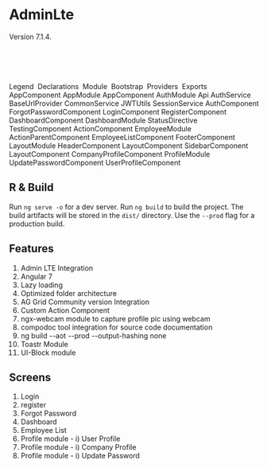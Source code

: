 # AdminLte

Version 7.1.4.

<!-- Title: dependencies Pages: 1 -->
<svg width="3327pt" height="363pt"
 viewBox="0.00 0.00 3327.00 363.00" xmlns="http://www.w3.org/2000/svg" xmlns:xlink="http://www.w3.org/1999/xlink">
<g id="graph0" class="graph" transform="scale(1 1) rotate(0) translate(4 359)">
<title>dependencies</title>
<polygon fill="#ffffff" stroke="transparent" points="-4,4 -4,-359 3323,-359 3323,4 -4,4"/>
<text text-anchor="start" x="1638.5091" y="-42.4" font-family="sans-serif" font-weight="bold" font-size="14.00" fill="#000000">Legend</text>
<polygon fill="#ffffb3" stroke="transparent" points="1425.5,-10 1425.5,-30 1445.5,-30 1445.5,-10 1425.5,-10"/>
<text text-anchor="start" x="1449.129" y="-15.4" font-family="sans-serif" font-size="14.00" fill="#000000"> &#160;Declarations</text>
<polygon fill="#8dd3c7" stroke="transparent" points="1538.5,-10 1538.5,-30 1558.5,-30 1558.5,-10 1538.5,-10"/>
<text text-anchor="start" x="1562.2251" y="-15.4" font-family="sans-serif" font-size="14.00" fill="#000000"> &#160;Module</text>
<polygon fill="#80b1d3" stroke="transparent" points="1624.5,-10 1624.5,-30 1644.5,-30 1644.5,-10 1624.5,-10"/>
<text text-anchor="start" x="1648.2812" y="-15.4" font-family="sans-serif" font-size="14.00" fill="#000000"> &#160;Bootstrap</text>
<polygon fill="#fdb462" stroke="transparent" points="1721.5,-10 1721.5,-30 1741.5,-30 1741.5,-10 1721.5,-10"/>
<text text-anchor="start" x="1745.1732" y="-15.4" font-family="sans-serif" font-size="14.00" fill="#000000"> &#160;Providers</text>
<polygon fill="#fb8072" stroke="transparent" points="1817.5,-10 1817.5,-30 1837.5,-30 1837.5,-10 1817.5,-10"/>
<text text-anchor="start" x="1841.2258" y="-15.4" font-family="sans-serif" font-size="14.00" fill="#000000"> &#160;Exports</text>
<g id="clust1" class="cluster">
<title>cluster_AppModule</title>
<polygon fill="none" stroke="#000000" stroke-dasharray="1,5" points="8,-146 8,-347 1084,-347 1084,-146 8,-146"/>
</g>
<g id="clust2" class="cluster">
<title>cluster_AppModule_declarations</title>
<polygon fill="none" stroke="#000000" points="954,-154 954,-206 1076,-206 1076,-154 954,-154"/>
</g>
<g id="clust4" class="cluster">
<title>cluster_AppModule_imports</title>
<polygon fill="none" stroke="#000000" points="842,-154 842,-206 946,-206 946,-154 842,-154"/>
</g>
<g id="clust6" class="cluster">
<title>cluster_AppModule_bootstrap</title>
<polygon fill="none" stroke="#000000" points="556,-287 556,-339 680,-339 680,-287 556,-287"/>
</g>
<g id="clust7" class="cluster">
<title>cluster_AppModule_providers</title>
<polygon fill="none" stroke="#000000" points="16,-154 16,-206 834,-206 834,-154 16,-154"/>
</g>
<g id="clust8" class="cluster">
<title>cluster_AuthModule</title>
<polygon fill="none" stroke="#000000" stroke-dasharray="1,5" points="594,-70 594,-138 1205,-138 1205,-70 594,-70"/>
</g>
<g id="clust9" class="cluster">
<title>cluster_AuthModule_declarations</title>
<polygon fill="none" stroke="#000000" points="602,-78 602,-130 1197,-130 1197,-78 602,-78"/>
</g>
<g id="clust18" class="cluster">
<title>cluster_DashboardModule</title>
<polygon fill="none" stroke="#000000" stroke-dasharray="1,5" points="1213,-70 1213,-206 1649,-206 1649,-70 1213,-70"/>
</g>
<g id="clust19" class="cluster">
<title>cluster_DashboardModule_declarations</title>
<polygon fill="none" stroke="#000000" points="1221,-78 1221,-130 1641,-130 1641,-78 1221,-78"/>
</g>
<g id="clust27" class="cluster">
<title>cluster_EmployeeModule</title>
<polygon fill="none" stroke="#000000" stroke-dasharray="1,5" points="1657,-70 1657,-206 2160,-206 2160,-70 1657,-70"/>
</g>
<g id="clust28" class="cluster">
<title>cluster_EmployeeModule_declarations</title>
<polygon fill="none" stroke="#000000" points="1665,-78 1665,-130 2152,-130 2152,-78 1665,-78"/>
</g>
<g id="clust36" class="cluster">
<title>cluster_LayoutModule</title>
<polygon fill="none" stroke="#000000" stroke-dasharray="1,5" points="2168,-70 2168,-279 2739,-279 2739,-70 2168,-70"/>
</g>
<g id="clust37" class="cluster">
<title>cluster_LayoutModule_declarations</title>
<polygon fill="none" stroke="#000000" points="2176,-78 2176,-130 2731,-130 2731,-78 2176,-78"/>
</g>
<g id="clust44" class="cluster">
<title>cluster_LayoutModule_bootstrap</title>
<polygon fill="none" stroke="#000000" points="2386,-219 2386,-271 2526,-271 2526,-219 2386,-219"/>
</g>
<g id="clust46" class="cluster">
<title>cluster_ProfileModule</title>
<polygon fill="none" stroke="#000000" stroke-dasharray="1,5" points="2747,-70 2747,-206 3311,-206 3311,-70 2747,-70"/>
</g>
<g id="clust47" class="cluster">
<title>cluster_ProfileModule_declarations</title>
<polygon fill="none" stroke="#000000" points="2755,-78 2755,-130 3303,-130 3303,-78 2755,-78"/>
</g>
<!-- AppComponent -->
<g id="node1" class="node">
<title>AppComponent</title>
<polygon fill="#ffffb3" stroke="#000000" points="1067.9399,-198 962.0601,-198 962.0601,-162 1067.9399,-162 1067.9399,-198"/>
<text text-anchor="middle" x="1015" y="-175.8" font-family="Times,serif" font-size="14.00" fill="#000000">AppComponent</text>
</g>
<!-- AppModule -->
<g id="node2" class="node">
<title>AppModule</title>
<polygon fill="#8dd3c7" stroke="#000000" points="659.6571,-263 656.6571,-267 635.6571,-267 632.6571,-263 576.3429,-263 576.3429,-227 659.6571,-227 659.6571,-263"/>
<text text-anchor="middle" x="618" y="-240.8" font-family="Times,serif" font-size="14.00" fill="#000000">AppModule</text>
</g>
<!-- AppComponent&#45;&gt;AppModule -->
<g id="edge1" class="edge">
<title>AppComponent&#45;&gt;AppModule</title>
<path fill="none" stroke="#000000" d="M1015,-198.2921C1015,-220.2057 1015,-254 1015,-254 1015,-254 669.7356,-254 669.7356,-254"/>
<polygon fill="#000000" stroke="#000000" points="669.7356,-250.5001 659.7356,-254 669.7356,-257.5001 669.7356,-250.5001"/>
</g>
<!-- AppComponent  -->
<g id="node4" class="node">
<title>AppComponent </title>
<polygon fill="#80b1d3" stroke="#000000" points="672.439,-331 563.561,-331 563.561,-295 672.439,-295 672.439,-331"/>
<text text-anchor="middle" x="618" y="-308.8" font-family="Times,serif" font-size="14.00" fill="#000000">AppComponent </text>
</g>
<!-- AppModule&#45;&gt;AppComponent  -->
<g id="edge3" class="edge">
<title>AppModule&#45;&gt;AppComponent </title>
<path fill="none" stroke="#000000" stroke-dasharray="1,5" d="M618,-263.2228C618,-263.2228 618,-284.7269 618,-284.7269"/>
<polygon fill="#000000" stroke="#000000" points="614.5001,-284.7269 618,-294.7269 621.5001,-284.727 614.5001,-284.7269"/>
</g>
<!-- AuthModule -->
<g id="node3" class="node">
<title>AuthModule</title>
<polygon fill="#8dd3c7" stroke="#000000" points="937.5482,-198 934.5482,-202 913.5482,-202 910.5482,-198 850.4518,-198 850.4518,-162 937.5482,-162 937.5482,-198"/>
<text text-anchor="middle" x="894" y="-175.8" font-family="Times,serif" font-size="14.00" fill="#000000">AuthModule</text>
</g>
<!-- AuthModule&#45;&gt;AppModule -->
<g id="edge2" class="edge">
<title>AuthModule&#45;&gt;AppModule</title>
<path fill="none" stroke="#000000" d="M894,-198.1061C894,-217.3391 894,-245 894,-245 894,-245 669.9185,-245 669.9185,-245"/>
<polygon fill="#000000" stroke="#000000" points="669.9185,-241.5001 659.9185,-245 669.9184,-248.5001 669.9185,-241.5001"/>
</g>
<!-- Api -->
<g id="node5" class="node">
<title>Api</title>
<ellipse fill="#fdb462" stroke="#000000" cx="799" cy="-180" rx="27" ry="18"/>
<text text-anchor="middle" x="799" y="-175.8" font-family="Times,serif" font-size="14.00" fill="#000000">Api</text>
</g>
<!-- Api&#45;&gt;AppModule -->
<g id="edge4" class="edge">
<title>Api&#45;&gt;AppModule</title>
<path fill="none" stroke="#000000" d="M799,-198.027C799,-214.3976 799,-236 799,-236 799,-236 669.98,-236 669.98,-236"/>
<polygon fill="#000000" stroke="#000000" points="669.98,-232.5001 659.98,-236 669.9799,-239.5001 669.98,-232.5001"/>
</g>
<!-- AuthService -->
<g id="node6" class="node">
<title>AuthService</title>
<ellipse fill="#fdb462" stroke="#000000" cx="695" cy="-180" rx="59.1083" ry="18"/>
<text text-anchor="middle" x="695" y="-175.8" font-family="Times,serif" font-size="14.00" fill="#000000">AuthService</text>
</g>
<!-- AuthService&#45;&gt;AppModule -->
<g id="edge5" class="edge">
<title>AuthService&#45;&gt;AppModule</title>
<path fill="none" stroke="#000000" d="M647.7622,-191.0264C647.7622,-191.0264 647.7622,-216.7791 647.7622,-216.7791"/>
<polygon fill="#000000" stroke="#000000" points="644.2623,-216.779 647.7622,-226.7791 651.2623,-216.7791 644.2623,-216.779"/>
</g>
<!-- BaseUrlProvider -->
<g id="node7" class="node">
<title>BaseUrlProvider</title>
<ellipse fill="#fdb462" stroke="#000000" cx="542" cy="-180" rx="75.8586" ry="18"/>
<text text-anchor="middle" x="542" y="-175.8" font-family="Times,serif" font-size="14.00" fill="#000000">BaseUrlProvider</text>
</g>
<!-- BaseUrlProvider&#45;&gt;AppModule -->
<g id="edge6" class="edge">
<title>BaseUrlProvider&#45;&gt;AppModule</title>
<path fill="none" stroke="#000000" d="M597.0505,-192.5327C597.0505,-192.5327 597.0505,-216.8507 597.0505,-216.8507"/>
<polygon fill="#000000" stroke="#000000" points="593.5506,-216.8506 597.0505,-226.8507 600.5506,-216.8507 593.5506,-216.8506"/>
</g>
<!-- CommonService -->
<g id="node8" class="node">
<title>CommonService</title>
<ellipse fill="#fdb462" stroke="#000000" cx="372" cy="-180" rx="75.8836" ry="18"/>
<text text-anchor="middle" x="372" y="-175.8" font-family="Times,serif" font-size="14.00" fill="#000000">CommonService</text>
</g>
<!-- CommonService&#45;&gt;AppModule -->
<g id="edge7" class="edge">
<title>CommonService&#45;&gt;AppModule</title>
<path fill="none" stroke="#000000" d="M372,-198.027C372,-214.3976 372,-236 372,-236 372,-236 566.2695,-236 566.2695,-236"/>
<polygon fill="#000000" stroke="#000000" points="566.2695,-239.5001 576.2695,-236 566.2694,-232.5001 566.2695,-239.5001"/>
</g>
<!-- JWTUtils -->
<g id="node9" class="node">
<title>JWTUtils</title>
<ellipse fill="#fdb462" stroke="#000000" cx="229" cy="-180" rx="48.6694" ry="18"/>
<text text-anchor="middle" x="229" y="-175.8" font-family="Times,serif" font-size="14.00" fill="#000000">JWTUtils</text>
</g>
<!-- JWTUtils&#45;&gt;AppModule -->
<g id="edge8" class="edge">
<title>JWTUtils&#45;&gt;AppModule</title>
<path fill="none" stroke="#000000" d="M229,-198.1061C229,-217.3391 229,-245 229,-245 229,-245 566.0006,-245 566.0006,-245"/>
<polygon fill="#000000" stroke="#000000" points="566.0006,-248.5001 576.0006,-245 566.0006,-241.5001 566.0006,-248.5001"/>
</g>
<!-- SessionService -->
<g id="node10" class="node">
<title>SessionService</title>
<ellipse fill="#fdb462" stroke="#000000" cx="93" cy="-180" rx="69.4974" ry="18"/>
<text text-anchor="middle" x="93" y="-175.8" font-family="Times,serif" font-size="14.00" fill="#000000">SessionService</text>
</g>
<!-- SessionService&#45;&gt;AppModule -->
<g id="edge9" class="edge">
<title>SessionService&#45;&gt;AppModule</title>
<path fill="none" stroke="#000000" d="M93,-198.2921C93,-220.2057 93,-254 93,-254 93,-254 565.9245,-254 565.9245,-254"/>
<polygon fill="#000000" stroke="#000000" points="565.9245,-257.5001 575.9245,-254 565.9245,-250.5001 565.9245,-257.5001"/>
</g>
<!-- AuthComponent -->
<g id="node11" class="node">
<title>AuthComponent</title>
<polygon fill="#ffffb3" stroke="#000000" points="1188.8301,-122 1079.1699,-122 1079.1699,-86 1188.8301,-86 1188.8301,-122"/>
<text text-anchor="middle" x="1134" y="-99.8" font-family="Times,serif" font-size="14.00" fill="#000000">AuthComponent</text>
</g>
<!-- AuthComponent&#45;&gt;AuthModule -->
<g id="edge10" class="edge">
<title>AuthComponent&#45;&gt;AuthModule</title>
<path fill="none" stroke="#000000" d="M1134,-122.2434C1134,-129.4297 1134,-136 1134,-136 1134,-136 921.4624,-136 921.4624,-136 921.4624,-136 921.4624,-151.8495 921.4624,-151.8495"/>
<polygon fill="#000000" stroke="#000000" points="917.9625,-151.8494 921.4624,-161.8495 924.9625,-151.8495 917.9625,-151.8494"/>
</g>
<!-- ForgotPasswordComponent -->
<g id="node12" class="node">
<title>ForgotPasswordComponent</title>
<polygon fill="#ffffb3" stroke="#000000" points="1061.3201,-122 888.6799,-122 888.6799,-86 1061.3201,-86 1061.3201,-122"/>
<text text-anchor="middle" x="975" y="-99.8" font-family="Times,serif" font-size="14.00" fill="#000000">ForgotPasswordComponent</text>
</g>
<!-- ForgotPasswordComponent&#45;&gt;AuthModule -->
<g id="edge11" class="edge">
<title>ForgotPasswordComponent&#45;&gt;AuthModule</title>
<path fill="none" stroke="#000000" d="M905.1512,-122.0109C905.1512,-122.0109 905.1512,-151.855 905.1512,-151.855"/>
<polygon fill="#000000" stroke="#000000" points="901.6513,-151.8549 905.1512,-161.855 908.6513,-151.855 901.6513,-151.8549"/>
</g>
<!-- LoginComponent -->
<g id="node13" class="node">
<title>LoginComponent</title>
<polygon fill="#ffffb3" stroke="#000000" points="870.2758,-122 755.7242,-122 755.7242,-86 870.2758,-86 870.2758,-122"/>
<text text-anchor="middle" x="813" y="-99.8" font-family="Times,serif" font-size="14.00" fill="#000000">LoginComponent</text>
</g>
<!-- LoginComponent&#45;&gt;AuthModule -->
<g id="edge12" class="edge">
<title>LoginComponent&#45;&gt;AuthModule</title>
<path fill="none" stroke="#000000" d="M863.6674,-122.0109C863.6674,-122.0109 863.6674,-151.855 863.6674,-151.855"/>
<polygon fill="#000000" stroke="#000000" points="860.1675,-151.8549 863.6674,-161.855 867.1675,-151.855 860.1675,-151.8549"/>
</g>
<!-- RegisterComponent -->
<g id="node14" class="node">
<title>RegisterComponent</title>
<polygon fill="#ffffb3" stroke="#000000" points="737.9846,-122 610.0154,-122 610.0154,-86 737.9846,-86 737.9846,-122"/>
<text text-anchor="middle" x="674" y="-99.8" font-family="Times,serif" font-size="14.00" fill="#000000">RegisterComponent</text>
</g>
<!-- RegisterComponent&#45;&gt;AuthModule -->
<g id="edge13" class="edge">
<title>RegisterComponent&#45;&gt;AuthModule</title>
<path fill="none" stroke="#000000" d="M686.8442,-122.0439C686.8442,-134.5633 686.8442,-149 686.8442,-149 686.8442,-149 856.9469,-149 856.9469,-149 856.9469,-149 856.9469,-151.9672 856.9469,-151.9672"/>
<polygon fill="#000000" stroke="#000000" points="853.447,-151.9671 856.9469,-161.9672 860.447,-151.9672 853.447,-151.9671"/>
</g>
<!-- DashboardComponent -->
<g id="node15" class="node">
<title>DashboardComponent</title>
<polygon fill="#ffffb3" stroke="#000000" points="1632.9734,-122 1491.0266,-122 1491.0266,-86 1632.9734,-86 1632.9734,-122"/>
<text text-anchor="middle" x="1562" y="-99.8" font-family="Times,serif" font-size="14.00" fill="#000000">DashboardComponent</text>
</g>
<!-- DashboardModule -->
<g id="node18" class="node">
<title>DashboardModule</title>
<polygon fill="#8dd3c7" stroke="#000000" points="1482.191,-198 1479.191,-202 1458.191,-202 1455.191,-198 1361.809,-198 1361.809,-162 1482.191,-162 1482.191,-198"/>
<text text-anchor="middle" x="1422" y="-175.8" font-family="Times,serif" font-size="14.00" fill="#000000">DashboardModule</text>
</g>
<!-- DashboardComponent&#45;&gt;DashboardModule -->
<g id="edge14" class="edge">
<title>DashboardComponent&#45;&gt;DashboardModule</title>
<path fill="none" stroke="#000000" d="M1490.8079,-104C1482.8976,-104 1477.6242,-104 1477.6242,-104 1477.6242,-104 1477.6242,-151.9891 1477.6242,-151.9891"/>
<polygon fill="#000000" stroke="#000000" points="1474.1242,-151.989 1477.6242,-161.9891 1481.1242,-151.9891 1474.1242,-151.989"/>
</g>
<!-- StatusDirective -->
<g id="node16" class="node">
<title>StatusDirective</title>
<polygon fill="#ffffb3" stroke="#000000" points="1473.3063,-122 1370.6937,-122 1370.6937,-86 1473.3063,-86 1473.3063,-122"/>
<text text-anchor="middle" x="1422" y="-99.8" font-family="Times,serif" font-size="14.00" fill="#000000">StatusDirective</text>
</g>
<!-- StatusDirective&#45;&gt;DashboardModule -->
<g id="edge15" class="edge">
<title>StatusDirective&#45;&gt;DashboardModule</title>
<path fill="none" stroke="#000000" d="M1422,-122.0109C1422,-122.0109 1422,-151.855 1422,-151.855"/>
<polygon fill="#000000" stroke="#000000" points="1418.5001,-151.8549 1422,-161.855 1425.5001,-151.855 1418.5001,-151.8549"/>
</g>
<!-- TestingComponent -->
<g id="node17" class="node">
<title>TestingComponent</title>
<polygon fill="#ffffb3" stroke="#000000" points="1352.8258,-122 1229.1742,-122 1229.1742,-86 1352.8258,-86 1352.8258,-122"/>
<text text-anchor="middle" x="1291" y="-99.8" font-family="Times,serif" font-size="14.00" fill="#000000">TestingComponent</text>
</g>
<!-- TestingComponent&#45;&gt;DashboardModule -->
<g id="edge16" class="edge">
<title>TestingComponent&#45;&gt;DashboardModule</title>
<path fill="none" stroke="#000000" d="M1352.9002,-104C1360.9,-104 1366.3758,-104 1366.3758,-104 1366.3758,-104 1366.3758,-151.9891 1366.3758,-151.9891"/>
<polygon fill="#000000" stroke="#000000" points="1362.8759,-151.989 1366.3758,-161.9891 1369.8759,-151.9891 1362.8759,-151.989"/>
</g>
<!-- ActionComponent -->
<g id="node19" class="node">
<title>ActionComponent</title>
<polygon fill="#ffffb3" stroke="#000000" points="2143.9356,-122 2024.0644,-122 2024.0644,-86 2143.9356,-86 2143.9356,-122"/>
<text text-anchor="middle" x="2084" y="-99.8" font-family="Times,serif" font-size="14.00" fill="#000000">ActionComponent</text>
</g>
<!-- EmployeeModule -->
<g id="node22" class="node">
<title>EmployeeModule</title>
<polygon fill="#8dd3c7" stroke="#000000" points="1987.3132,-198 1984.3132,-202 1963.3132,-202 1960.3132,-198 1870.6868,-198 1870.6868,-162 1987.3132,-162 1987.3132,-198"/>
<text text-anchor="middle" x="1929" y="-175.8" font-family="Times,serif" font-size="14.00" fill="#000000">EmployeeModule</text>
</g>
<!-- ActionComponent&#45;&gt;EmployeeModule -->
<g id="edge17" class="edge">
<title>ActionComponent&#45;&gt;EmployeeModule</title>
<path fill="none" stroke="#000000" d="M2084,-122.1985C2084,-146.3563 2084,-186 2084,-186 2084,-186 1997.1573,-186 1997.1573,-186"/>
<polygon fill="#000000" stroke="#000000" points="1997.1573,-182.5001 1987.1573,-186 1997.1572,-189.5001 1997.1573,-182.5001"/>
</g>
<!-- ActionParentComponent -->
<g id="node20" class="node">
<title>ActionParentComponent</title>
<polygon fill="#ffffb3" stroke="#000000" points="2006.6979,-122 1851.3021,-122 1851.3021,-86 2006.6979,-86 2006.6979,-122"/>
<text text-anchor="middle" x="1929" y="-99.8" font-family="Times,serif" font-size="14.00" fill="#000000">ActionParentComponent</text>
</g>
<!-- ActionParentComponent&#45;&gt;EmployeeModule -->
<g id="edge18" class="edge">
<title>ActionParentComponent&#45;&gt;EmployeeModule</title>
<path fill="none" stroke="#000000" d="M1929,-122.0109C1929,-122.0109 1929,-151.855 1929,-151.855"/>
<polygon fill="#000000" stroke="#000000" points="1925.5001,-151.8549 1929,-161.855 1932.5001,-151.855 1925.5001,-151.8549"/>
</g>
<!-- EmployeeListComponent -->
<g id="node21" class="node">
<title>EmployeeListComponent</title>
<polygon fill="#ffffb3" stroke="#000000" points="1832.8738,-122 1673.1262,-122 1673.1262,-86 1832.8738,-86 1832.8738,-122"/>
<text text-anchor="middle" x="1753" y="-99.8" font-family="Times,serif" font-size="14.00" fill="#000000">EmployeeListComponent</text>
</g>
<!-- EmployeeListComponent&#45;&gt;EmployeeModule -->
<g id="edge19" class="edge">
<title>EmployeeListComponent&#45;&gt;EmployeeModule</title>
<path fill="none" stroke="#000000" d="M1753,-122.0109C1753,-144.4852 1753,-180 1753,-180 1753,-180 1860.3945,-180 1860.3945,-180"/>
<polygon fill="#000000" stroke="#000000" points="1860.3946,-183.5001 1870.3945,-180 1860.3945,-176.5001 1860.3946,-183.5001"/>
</g>
<!-- FooterComponent -->
<g id="node23" class="node">
<title>FooterComponent</title>
<polygon fill="#ffffb3" stroke="#000000" points="2722.8809,-122 2605.1191,-122 2605.1191,-86 2722.8809,-86 2722.8809,-122"/>
<text text-anchor="middle" x="2664" y="-99.8" font-family="Times,serif" font-size="14.00" fill="#000000">FooterComponent</text>
</g>
<!-- LayoutModule -->
<g id="node27" class="node">
<title>LayoutModule</title>
<polygon fill="#8dd3c7" stroke="#000000" points="2505.7078,-198 2502.7078,-202 2481.7078,-202 2478.7078,-198 2406.2922,-198 2406.2922,-162 2505.7078,-162 2505.7078,-198"/>
<text text-anchor="middle" x="2456" y="-175.8" font-family="Times,serif" font-size="14.00" fill="#000000">LayoutModule</text>
</g>
<!-- FooterComponent&#45;&gt;LayoutModule -->
<g id="edge20" class="edge">
<title>FooterComponent&#45;&gt;LayoutModule</title>
<path fill="none" stroke="#000000" d="M2664,-122.0267C2664,-142.7672 2664,-174 2664,-174 2664,-174 2515.8212,-174 2515.8212,-174"/>
<polygon fill="#000000" stroke="#000000" points="2515.8212,-170.5001 2505.8212,-174 2515.8211,-177.5001 2515.8212,-170.5001"/>
</g>
<!-- HeaderComponent -->
<g id="node24" class="node">
<title>HeaderComponent</title>
<polygon fill="#ffffb3" stroke="#000000" points="2586.7437,-122 2465.2563,-122 2465.2563,-86 2586.7437,-86 2586.7437,-122"/>
<text text-anchor="middle" x="2526" y="-99.8" font-family="Times,serif" font-size="14.00" fill="#000000">HeaderComponent</text>
</g>
<!-- HeaderComponent&#45;&gt;LayoutModule -->
<g id="edge21" class="edge">
<title>HeaderComponent&#45;&gt;LayoutModule</title>
<path fill="none" stroke="#000000" d="M2485.366,-122.0109C2485.366,-122.0109 2485.366,-151.855 2485.366,-151.855"/>
<polygon fill="#000000" stroke="#000000" points="2481.8661,-151.8549 2485.366,-161.855 2488.8661,-151.855 2481.8661,-151.8549"/>
</g>
<!-- LayoutComponent -->
<g id="node25" class="node">
<title>LayoutComponent</title>
<polygon fill="#ffffb3" stroke="#000000" points="2447.4902,-122 2326.5098,-122 2326.5098,-86 2447.4902,-86 2447.4902,-122"/>
<text text-anchor="middle" x="2387" y="-99.8" font-family="Times,serif" font-size="14.00" fill="#000000">LayoutComponent</text>
</g>
<!-- LayoutComponent&#45;&gt;LayoutModule -->
<g id="edge22" class="edge">
<title>LayoutComponent&#45;&gt;LayoutModule</title>
<path fill="none" stroke="#000000" d="M2426.9457,-122.0109C2426.9457,-122.0109 2426.9457,-151.855 2426.9457,-151.855"/>
<polygon fill="#000000" stroke="#000000" points="2423.4457,-151.8549 2426.9457,-161.855 2430.4457,-151.855 2423.4457,-151.8549"/>
</g>
<!-- SidebarComponent -->
<g id="node26" class="node">
<title>SidebarComponent</title>
<polygon fill="#ffffb3" stroke="#000000" points="2308.0954,-122 2183.9046,-122 2183.9046,-86 2308.0954,-86 2308.0954,-122"/>
<text text-anchor="middle" x="2246" y="-99.8" font-family="Times,serif" font-size="14.00" fill="#000000">SidebarComponent</text>
</g>
<!-- SidebarComponent&#45;&gt;LayoutModule -->
<g id="edge23" class="edge">
<title>SidebarComponent&#45;&gt;LayoutModule</title>
<path fill="none" stroke="#000000" d="M2246,-122.0267C2246,-142.7672 2246,-174 2246,-174 2246,-174 2396.2329,-174 2396.2329,-174"/>
<polygon fill="#000000" stroke="#000000" points="2396.233,-177.5001 2406.2329,-174 2396.2329,-170.5001 2396.233,-177.5001"/>
</g>
<!-- LayoutComponent  -->
<g id="node28" class="node">
<title>LayoutComponent </title>
<polygon fill="#80b1d3" stroke="#000000" points="2518.4912,-263 2393.5088,-263 2393.5088,-227 2518.4912,-227 2518.4912,-263"/>
<text text-anchor="middle" x="2456" y="-240.8" font-family="Times,serif" font-size="14.00" fill="#000000">LayoutComponent </text>
</g>
<!-- LayoutModule&#45;&gt;LayoutComponent  -->
<g id="edge24" class="edge">
<title>LayoutModule&#45;&gt;LayoutComponent </title>
<path fill="none" stroke="#000000" stroke-dasharray="1,5" d="M2456,-198.1061C2456,-198.1061 2456,-216.991 2456,-216.991"/>
<polygon fill="#000000" stroke="#000000" points="2452.5001,-216.9909 2456,-226.991 2459.5001,-216.991 2452.5001,-216.9909"/>
</g>
<!-- CompanyProfileComponent -->
<g id="node29" class="node">
<title>CompanyProfileComponent</title>
<polygon fill="#ffffb3" stroke="#000000" points="3294.8738,-122 3121.1262,-122 3121.1262,-86 3294.8738,-86 3294.8738,-122"/>
<text text-anchor="middle" x="3208" y="-99.8" font-family="Times,serif" font-size="14.00" fill="#000000">CompanyProfileComponent</text>
</g>
<!-- ProfileModule -->
<g id="node32" class="node">
<title>ProfileModule</title>
<polygon fill="#8dd3c7" stroke="#000000" points="3063.65,-198 3060.65,-202 3039.65,-202 3036.65,-198 2966.35,-198 2966.35,-162 3063.65,-162 3063.65,-198"/>
<text text-anchor="middle" x="3015" y="-175.8" font-family="Times,serif" font-size="14.00" fill="#000000">ProfileModule</text>
</g>
<!-- CompanyProfileComponent&#45;&gt;ProfileModule -->
<g id="edge25" class="edge">
<title>CompanyProfileComponent&#45;&gt;ProfileModule</title>
<path fill="none" stroke="#000000" d="M3208,-122.0109C3208,-144.4852 3208,-180 3208,-180 3208,-180 3073.702,-180 3073.702,-180"/>
<polygon fill="#000000" stroke="#000000" points="3073.7021,-176.5001 3063.702,-180 3073.702,-183.5001 3073.7021,-176.5001"/>
</g>
<!-- UpdatePasswordComponent -->
<g id="node30" class="node">
<title>UpdatePasswordComponent</title>
<polygon fill="#ffffb3" stroke="#000000" points="3102.9129,-122 2927.0871,-122 2927.0871,-86 3102.9129,-86 3102.9129,-122"/>
<text text-anchor="middle" x="3015" y="-99.8" font-family="Times,serif" font-size="14.00" fill="#000000">UpdatePasswordComponent</text>
</g>
<!-- UpdatePasswordComponent&#45;&gt;ProfileModule -->
<g id="edge26" class="edge">
<title>UpdatePasswordComponent&#45;&gt;ProfileModule</title>
<path fill="none" stroke="#000000" d="M3015,-122.0109C3015,-122.0109 3015,-151.855 3015,-151.855"/>
<polygon fill="#000000" stroke="#000000" points="3011.5001,-151.8549 3015,-161.855 3018.5001,-151.855 3011.5001,-151.8549"/>
</g>
<!-- UserProfileComponent -->
<g id="node31" class="node">
<title>UserProfileComponent</title>
<polygon fill="#ffffb3" stroke="#000000" points="2908.8585,-122 2763.1415,-122 2763.1415,-86 2908.8585,-86 2908.8585,-122"/>
<text text-anchor="middle" x="2836" y="-99.8" font-family="Times,serif" font-size="14.00" fill="#000000">UserProfileComponent</text>
</g>
<!-- UserProfileComponent&#45;&gt;ProfileModule -->
<g id="edge27" class="edge">
<title>UserProfileComponent&#45;&gt;ProfileModule</title>
<path fill="none" stroke="#000000" d="M2836,-122.1985C2836,-146.3563 2836,-186 2836,-186 2836,-186 2956.0875,-186 2956.0875,-186"/>
<polygon fill="#000000" stroke="#000000" points="2956.0875,-189.5001 2966.0875,-186 2956.0874,-182.5001 2956.0875,-189.5001"/>
</g>
</g>
</svg>


## R & Build
Run `ng serve -o` for a dev server.
Run `ng build` to build the project. The build artifacts will be stored in the `dist/` directory. Use the `--prod` flag for a production build.

## Features
1) Admin LTE Integration
2) Angular 7
3) Lazy loading
4) Optimized folder architecture
5) AG Grid Community version Integration
6) Custom Action Component
7) ngx-webcam module to capture profile pic using webcam
8) compodoc tool integration for source code documentation
9) ng build --aot --prod --output-hashing none
10) Toastr Module
11) UI-Block module

## Screens
1) Login
2) register
3) Forgot Password
4) Dashboard
5) Employee List
6) Profile module - i) User Profile
7) Profile module - i) Company Profile
8) Profile module - i) Update Password

